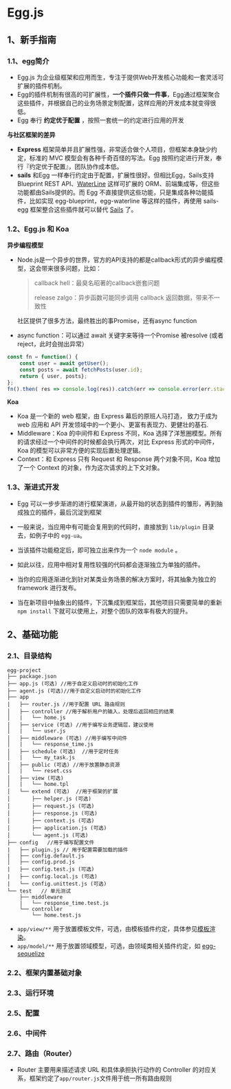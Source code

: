 # Egg.js

## 1、新手指南

### 1.1、egg简介

- Egg.js 为企业级框架和应用而生，专注于提供Web开发核心功能和一套灵活可扩展的插件机制。
- Egg的插件机制有很高的可扩展性，**一个插件只做一件事**，Egg通过框架聚合这些插件，并根据自己的业务场景定制配置，这样应用的开发成本就变得很低。
- Egg 奉行 **约定优于配置** ，按照一套统一的约定进行应用的开发

**与社区框架的差异**

- **Express** 框架简单并且扩展性强，非常适合做个人项目，但框架本身缺少约定，标准的 MVC 模型会有各种千奇百怪的写法。Egg 按照约定进行开发，奉行『约定优于配置』，团队协作成本低。
- **sails** 和Egg 一样奉行约定由于配置，扩展性很好。但相比Egg，Sails支持Blueprint REST API、[WaterLine](https://github.com/balderdashy/waterline) 这样可扩展的 ORM、前端集成等，但这些功能都由Sails提供的。而 Egg 不直接提供这些功能，只是集成各种功能插件，比如实现 egg-blueprint，egg-waterline 等这样的插件，再使用 sails-egg 框架整合这些插件就可以替代 [Sails](http://sailsjs.com/) 了。

### 1.2、Egg.js 和 Koa

**异步编程模型**

- Node.js是一个异步的世界，官方的API支持的都是callback形式的异步编程模型，这会带来很多问题，比如：

  >callback hell：最臭名昭著的callback嵌套问题
  >
  >release zalgo：异步函数可能同步调用 callback 返回数据，带来不一致性

  社区提供了很多方法，最终胜出的事Promise，还有async function

- async function：可以通过 await 关键字来等待一个Promise 被resolve (或者 reject，此时会抛出异常）

```js
const fn = function() {
    const user = await getUser();
    const posts = await fetchPosts(user.id);
    return { user, posts};
};
fn().then( res => console.log(res)).catch(err => console.error(err.stack));
```

**Koa**

- Koa 是一个新的 web 框架，由 Express 幕后的原班人马打造， 致力于成为 web 应用和 API 开发领域中的一个更小、更富有表现力、更健壮的基石.
- Middleware：Koa 的中间件和 Express 不同，Koa 选择了洋葱圈模型。所有的请求经过一个中间件的时候都会执行两次，对比 Express 形式的中间件，Koa 的模型可以非常方便的实现后置处理逻辑。
- Context：和 Express 只有 Request 和 Response 两个对象不同，Koa 增加了一个 Context 的对象，作为这次请求的上下文对象。

### 1.3、渐进式开发

- Egg 可以一步步渐进的进行框架演进，从最开始的状态到插件的雏形，再到抽成独立的插件，最后沉淀到框架

- 一般来说，当应用中有可能会复用到的代码时，直接放到 `lib/plugin` 目录去，如例子中的 `egg-ua`。
- 当该插件功能稳定后，即可独立出来作为一个 `node module` 。
- 如此以往，应用中相对复用性较强的代码都会逐渐独立为单独的插件。
- 当你的应用逐渐进化到针对某类业务场景的解决方案时，将其抽象为独立的 framework 进行发布。
- 当在新项目中抽象出的插件，下沉集成到框架后，其他项目只需要简单的重新 `npm install` 下就可以使用上，对整个团队的效率有极大的提升。

## 2、基础功能

### 2.1、目录结构

```
egg-project
├── package.json
├── app.js (可选) //用于自定义启动时的初始化工作
├── agent.js (可选)//用于自定义启动时的初始化工作
├── app
|   ├── router.js //用于配置 URL 路由规则
│   ├── controller //用于解析用户的输入，处理后返回相应的结果
│   |   └── home.js
│   ├── service (可选) //用于编写业务逻辑层，建议使用
│   |   └── user.js
│   ├── middleware (可选) //用于编写中间件
│   |   └── response_time.js
│   ├── schedule (可选)  //用于定时任务
│   |   └── my_task.js
│   ├── public (可选) //用于放置静态资源
│   |   └── reset.css
│   ├── view (可选)
│   |   └── home.tpl
│   └── extend (可选)  //用于框架的扩展
│       ├── helper.js (可选)
│       ├── request.js (可选)
│       ├── response.js (可选)
│       ├── context.js (可选)
│       ├── application.js (可选)
│       └── agent.js (可选)
├── config   //用于编写配置文件
|   ├── plugin.js // 用于配置需要加载的插件
|   ├── config.default.js
│   ├── config.prod.js
|   ├── config.test.js (可选)
|   ├── config.local.js (可选)
|   └── config.unittest.js (可选)
└── test   // 单元测试
    ├── middleware
    |   └── response_time.test.js
    └── controller
        └── home.test.js
```

- `app/view/**` 用于放置模板文件，可选，由模板插件约定，具体参见[模板渲染](https://eggjs.org/zh-cn/core/view.html)。
- `app/model/**` 用于放置领域模型，可选，由领域类相关插件约定，如 [egg-sequelize](https://github.com/eggjs/egg-sequelize)

### 2.2、框架内置基础对象

### 2.3、运行环境

### 2.5、配置

### 2.6、中间件

### 2.7、路由（Router）

- Router 主要用来描述请求 URL 和具体承担执行动作的 Controller 的对应关系，框架约定了`app/router.js`文件用于统一所有路由规则



